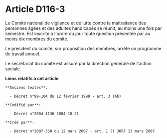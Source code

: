 # Article D116-3

Le Comité national de vigilance et de lutte contre la maltraitance des personnes âgées et des adultes handicapés se réunit,
au moins une fois par semestre. Est inscrite à l'ordre du jour toute question présentée par au moins dix membres du comité.

Le président du comité, sur proposition des membres, arrête un programme de travail annuel.

Le secrétariat du comité est assuré par la direction générale de l'action sociale.

**Liens relatifs à cet article**

	**Anciens textes**:

	  - Décret n°99-104 du 12 février 1999 - art. 3 (Ab)

	**Codifié par**:

	  - Décret n°2004-1136 2004-10-21

	**Créé par**:

	  - Décret n°2007-330 du 12 mars 2007 - art. 1 () JORF 13 mars 2007
